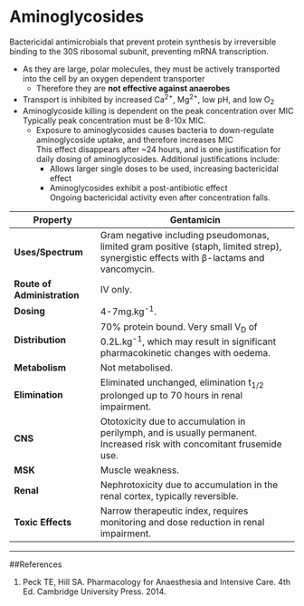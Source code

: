 # Aminoglycosides

Bactericidal antimicrobials that prevent protein synthesis by irreversible binding to the 30S ribosomal subunit, preventing mRNA transcription.

* As they are large, polar molecules, they must be actively transported into the cell by an oxygen dependent transporter
    * Therefore they are **not effective against anaerobes**
* Transport is inhibited by increased Ca<sup>2+</sup>, Mg<sup>2+</sup>, low pH, and low O<sub>2</sub>
* Aminoglycoside killing is dependent on the peak concentration over MIC  
Typically peak concentration must be 8-10x MIC.
    * Exposure to aminoglycosides causes bacteria to down-regulate aminoglycoside uptake, and therefore increases MIC  
    This effect disappears after ~24 hours, and is one justification for daily dosing of aminoglycosides. Additional justifications include:
        * Allows larger single doses to be used, increasing bactericidal effect
        * Aminoglycosides exhibit a post-antibiotic effect  
        Ongoing bactericidal activity even after concentration falls.



|Property|Gentamicin
|--|--|
|**Uses/Spectrum**|Gram negative including pseudomonas, limited gram positive (staph, limited strep), synergistic effects with β-lactams and vancomycin.
|**Route of Administration**|IV only.
|**Dosing**|4-7mg.kg<sup>-1</sup>.
|**Distribution**|70% protein bound. Very small V<sub>D</sub> of 0.2L.kg<sup>-1</sup>, which may result in significant pharmacokinetic changes with oedema.
|**Metabolism**|Not metabolised.
|**Elimination**|Eliminated unchanged, elimination t<sub>1/2</sub> prolonged up to 70 hours in renal impairment.
|**CNS**|Ototoxicity due to accumulation in perilymph, and is usually permanent. Increased risk with concomitant frusemide use.
|**MSK**| Muscle weakness.
|**Renal**|Nephrotoxicity due to accumulation in the renal cortex, typically reversible.
|**Toxic Effects**|Narrow therapeutic index, requires monitoring and dose reduction in renal impairment.

---
##References
1. Peck TE, Hill SA. Pharmacology for Anaesthesia and Intensive Care. 4th Ed. Cambridge University Press. 2014. 